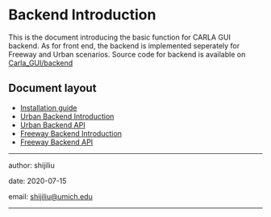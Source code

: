 # Backend Introduction

This is the document introducing the basic function for CARLA GUI backend. As for front end, 
the backend is implemented seperately for Freeway and Urban scenarios. Source code for backend is 
available on [Carla_GUI/backend](https://github.com/CenturyLiu/Carla-GUI/tree/master/backend)

## Document layout

- [Installation guide](installation_guide.md)
- [Urban Backend Introduction](urban_backend_introduction.md)
- [Urban Backend API](urban_backend_api.md)
- [Freeway Backend Introduction](freeway_backend_introduction.md)
- [Freeway Backend API](freeway_backend_api.md)

---
author: shijiliu

date: 2020-07-15

email: shijiliu@umich.edu

---
